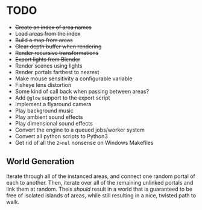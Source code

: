 TODO
====

  - ~~Create an index of area names~~
  - ~~Load areas from the index~~
  - ~~Build a map from areas~~
  - ~~Clear depth buffer when rendering~~
  - ~~Render recursive transformations~~
  - ~~Export lights from Blender~~
  - Render scenes using lights
  - Render portals farthest to nearest
  - Make mouse sensitivity a configurable variable
  - Fisheye lens distortion
  - Some kind of call back when passing between areas?
  - Add `@glow` support to the export script
  - Implement a flyaround camera
  - Play background music
  - Play ambient sound effects
  - Play dimensional sound effects
  - Convert the engine to a queued jobs/worker system
  - Convert all python scripts to Python3
  - Get rid of all the `2>nul` nonsense on Windows Makefiles
  
World Generation
----------------

Iterate through all of the instanced areas, and connect one random portal of each to another. Then, iterate over all of the remaining unlinked portals and link them at random. Theis _should_ result in a world that is guaranteed to be free of isolated islands of areas, while still resulting in a nice, twisted path to walk.
